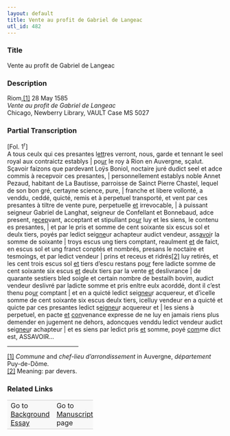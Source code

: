 ```yaml
---  
layout: default  
title: Vente au profit de Gabriel de Langeac  
utl_id: 482
---
```


### Title

Vente au profit de Gabriel de Langeac

### Description

<p>Riom,<a href="#_ftn1" name="_ftnref1" title="" id="_ftnref1">[1]</a> 28 May 1585<br /><em>Vente au profit de Gabriel de Langeac</em><br />
Chicago, Newberry Library, VAULT Case MS 5027</p>



### Partial Transcription

<p>[Fol. 1<sup>r</sup>]<br />
A tous ceulx qui ces presantes l<u>ett</u>res verront, nous, garde et tennant le seel royal aux contraictz establys | po<u>ur</u> le roy à Rion en Auvergne, sçalut. Sçavoir faizons que pardevant Loÿs Boniol, noctaire juré dudict seel et adce commis à recepvoir ces presantes, | personnellement establys noble Annet Pezaud, habitant de La Bautisse, parroisse de Sainct Pierre Chastel, lequel de son bon gré, certayne science, pure, | franche et libere vollonté, a venddu, ceddé, quicté, remis et à perpetuel transporté, et vent par ces presantes à tiltre de vente pure, perpetuelle <u>et</u> irrevocable, | à puissant seigneur Gabriel de Langhat, seigneur de Confellant et Bonnebaud, adce present, r<u>ecep</u>vant, acceptant et stipullant po<u>ur</u> luy et les siens, le contenu es presantes, | et par le pris et somme de cent soixante six escus sol et deulx tiers, poyés par ledict seig<u>ne</u>ur achapteur audict vendeur, ass<u>avoi</u>r la somme de soixante | troys escus ung tiers comptant, reaulment <u>et</u> de faict, en escus sol et ung franct conptés et nombrés, presans le noctaire et tesmoings, et par ledict vendeur | prins et receus et <a name="_Hlk398562519" id="_Hlk398562519">ridrés</a><a href="#_ftn2" name="_ftnref2" title="" id="_ftnref2">[2]</a> luy retirés, et les cent trois escus sol <u>et</u> tiers d’escu restans po<u>ur</u> fere ladicte somme de cent soixante six escus <u>et</u> deulx tiers par la vente <u>et</u> deslivrance | de quarante sestiers bled soigle et certain nombre de bestailh bovim, audict vendeur deslivré par ladicte somme et pris enltre eulx acorddé, dont il c’est thenu po<u>ur</u> comptant | et en a quicté ledict seig<u>neu</u>r acquereur, et d’icelle somme de cent soixante six escus deulx tiers, icelluy vendeur en a quicté et quicte par ces presantes ledict s<u>eigneu</u>r acquereur et | les siens à perpetuel, en pacte <u>et</u> <u>con</u>venance expresse de ne luy en jamais riens plus demender en jugement ne dehors, adoncques venddu ledict vendeur audict seig<u>neu</u>r achapteur | et es siens par ledict pris <u>et</u> somme, poyé <u>com</u>me dict est, ASSAVOIR…</p>
<div>
<hr align="left" size="1" width="33%" /><div id="ftn1">
<a href="#_ftnref1" name="_ftn1" title="" id="_ftn1">[1]</a> <em>Commune</em> and <em>chef-lieu d’arrondissement</em> in Auvergne, <em>département </em>Puy-de-Dôme.
</div>
<div id="ftn2">
<a href="#_ftnref2" name="_ftn2" title="" id="_ftn2">[2]</a> Meaning: par devers.

</div>
</div>


### Related Links

<table border="0.5" cellpadding="1" cellspacing="1" style="width: 200px; background-color:#F8F8F8;">
    <tbody style="border-color:#ccc">
        <tr style="border-color:#ccc">
            <td>Go to <a href="https://centerfordigitalhumanities.github.io/Newberry-French-paleography/essay/482" target="_blank">Background Essay</a></td>
            <td>Go to <a href="https://centerfordigitalhumanities.github.io/Newberry-French-paleography/www/record.html?id=482" target="_blank">Manuscript</a> page</td>
        </tr>
    </tbody>
</table>
